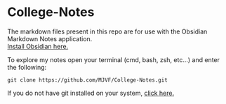 # College-Notes

The markdown files present in this repo are for use with the Obsidian Markdown Notes application.\
[Install Obsidian here.](https://obsidian.md/)

To explore my notes open your terminal (cmd, bash, zsh, etc...) and enter the following:
```shell
git clone https://github.com/MJVF/College-Notes.git
```
If you do not have git installed on your system, [click here.](https://git-scm.com/downloads)
